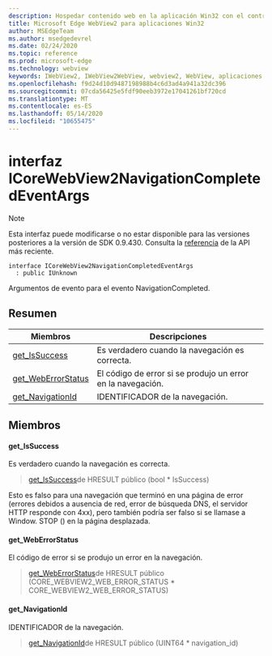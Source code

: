 ```yaml
---
description: Hospedar contenido web en la aplicación Win32 con el control Microsoft Edge WebView2
title: Microsoft Edge WebView2 para aplicaciones Win32
author: MSEdgeTeam
ms.author: msedgedevrel
ms.date: 02/24/2020
ms.topic: reference
ms.prod: microsoft-edge
ms.technology: webview
keywords: IWebView2, IWebView2WebView, webview2, WebView, aplicaciones Win32, Win32, Edge, ICoreWebView2, ICoreWebView2Host, control de explorador, HTML Edge
ms.openlocfilehash: f9d24d10d9487198988b4c6d3ad4a941a32dc396
ms.sourcegitcommit: 07cda56425e5fdf90eeb3972e17041261bf720cd
ms.translationtype: MT
ms.contentlocale: es-ES
ms.lasthandoff: 05/14/2020
ms.locfileid: "10655475"
---
```

# interfaz ICoreWebView2NavigationCompletedEventArgs 

> [!NOTE]
> Esta interfaz puede modificarse o no estar disponible para las versiones posteriores a la versión de SDK 0.9.430. Consulta la [referencia](../../../webview2-api-reference.md) de la API más reciente.

```
interface ICoreWebView2NavigationCompletedEventArgs
  : public IUnknown
```

Argumentos de evento para el evento NavigationCompleted.

## Resumen

 Miembros                        | Descripciones
--------------------------------|---------------------------------------------
[get_IsSuccess](#get_issuccess) | Es verdadero cuando la navegación es correcta.
[get_WebErrorStatus](#get_weberrorstatus) | El código de error si se produjo un error en la navegación.
[get_NavigationId](#get_navigationid) | IDENTIFICADOR de la navegación.

## Miembros

#### get_IsSuccess 

Es verdadero cuando la navegación es correcta.

> [get_IsSuccess](#get_issuccess)de HRESULT público (bool * IsSuccess)

Esto es falso para una navegación que terminó en una página de error (errores debidos a ausencia de red, error de búsqueda DNS, el servidor HTTP responde con 4xx), pero también podría ser falso si se llamase a Window. STOP () en la página desplazada.

#### get_WebErrorStatus 

El código de error si se produjo un error en la navegación.

> [get_WebErrorStatus](#get_weberrorstatus)de HRESULT público (CORE_WEBVIEW2_WEB_ERROR_STATUS * CORE_WEBVIEW2_WEB_ERROR_STATUS)

#### get_NavigationId 

IDENTIFICADOR de la navegación.

> [get_NavigationId](#get_navigationid)de HRESULT público (UINT64 * navigation_id)

